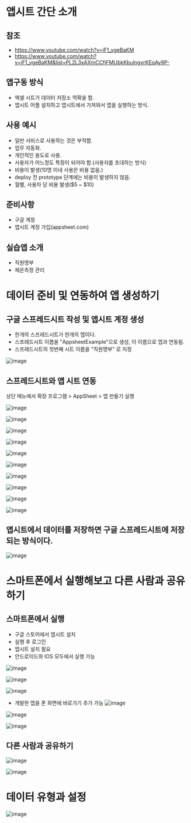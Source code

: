 # 앱시트 간단 소개
## 참조
- https://www.youtube.com/watch?v=jF1_vgeBaKM
- https://www.youtube.com/watch?v=jF1_vgeBaKM&list=PL2L3xAXmCCfjFMUbkKbulngvrKEqAy9P-

## 앱구동 방식
- 엑셀 시트가 데이터 저장소 역확을 함.
- 앱시트 어플 설치하고 앱시트에서 가져와서 앱을 실행하는 방식.

## 사용 예시
- 일반 서비스로 사용하는 것은 부적합.
- 업무 자동화.
- 개인적인 용도로 사용.
- 사용자가 어느정도 특정이 되어야 함.(사용자를 초대하는 방식)
- 비용이 발생(10명 이내 사용은 비용 없음.)
- deploy 전 prototype 단계에는 비용이 발생하지 않음.
- 월별, 사용자 당 비용 발생($5 ~ $10)

## 준비사항
- 구글 계정
- 앱시트 계정 가입(appsheet.com)

## 실습앱 소개
- 직원명부
- 체온측정 관리

# 데이터 준비 및 연동하여 앱 생성하기
## 구글 스프레드시트 작성 및 앱시트 계정 생성
- 한개의 스프레드시트가 한개의 앱이다.
- 스프레드시트 이름을 "AppsheetExample"으로 생성, 이 이름으로 앱과 연동됨.
- 스프레드시트의 첫번째 시트 이름을 "직원명부" 로 지정

![image](https://user-images.githubusercontent.com/102650331/174446877-5ad9534a-1afa-4db1-b69a-f39e1cdb31bb.png)

## 스프레드시트와 앱 시트 연동
상단 메뉴에서 확장 프로그램  > AppSheet > 앱 만들기 실행

![image](https://user-images.githubusercontent.com/102650331/174446995-8030ab5c-9cc2-425a-af54-135cc46ccebc.png)

![image](https://user-images.githubusercontent.com/102650331/174447078-ca7354b3-a5a4-457a-8c19-2cb64fc9da75.png)

![image](https://user-images.githubusercontent.com/102650331/174447184-48c995ec-487b-4e2a-a65e-52c77c4fc3ed.png)

![image](https://user-images.githubusercontent.com/102650331/174447191-862f09b5-ecd3-4649-a4eb-aab848b4e695.png)

![image](https://user-images.githubusercontent.com/102650331/174447225-1265e569-05d6-421e-88c7-9a40f0642f25.png)

![image](https://user-images.githubusercontent.com/102650331/174447235-649e902b-08f8-476f-b611-7bd4949b24c9.png)

![image](https://user-images.githubusercontent.com/102650331/174447292-2ec221fb-156b-44ed-8ead-f42457dedbcf.png)

![image](https://user-images.githubusercontent.com/102650331/174447298-700d9a48-a5a8-492e-bd9d-62449a53b2ea.png)

![image](https://user-images.githubusercontent.com/102650331/174447531-1fc70867-082f-4106-8584-cd735dc61f3b.png)

![image](https://user-images.githubusercontent.com/102650331/174447540-92fae863-a17d-44de-be16-a8d02cc8c307.png)

## 앱시트에서 데이터를 저장하면 구글 스프레드시트에 저장되는 방식이다.
![image](https://user-images.githubusercontent.com/102650331/174447629-8c00c272-1828-42eb-b8e4-03159d686488.png)


# 스마트폰에서 실행해보고 다른 사람과 공유하기
## 스마트폰에서 실행
- 구글 스토어에서 앱시트 설치
- 실행 후 로그인
- 앱시트 설치 필요
- 안드로이드와 IOS 모두에서 실행 가능

![image](https://user-images.githubusercontent.com/102650331/174447969-d968caae-e34c-448b-931e-8ae6fc2b2ab3.png)

![image](https://user-images.githubusercontent.com/102650331/174448146-fde86742-30de-4e4d-9729-ad77a074e083.png)

![image](https://user-images.githubusercontent.com/102650331/174448162-1693a362-5340-42fb-8077-3c94b9801396.png)

- 개발한 앱을 폰 화면에 바로가기 추가 가능
![image](https://user-images.githubusercontent.com/102650331/174448220-491e6ce8-1dd2-480e-a239-16d3630711c7.png)

![image](https://user-images.githubusercontent.com/102650331/174448229-47d8eada-2056-41c0-b446-5a6593c63286.png)

![image](https://user-images.githubusercontent.com/102650331/174448259-237502df-d40f-4896-9df6-4d225272e81f.png)

## 다른 사람과 공유하기
![image](https://user-images.githubusercontent.com/102650331/174448409-8324246b-b555-4ee9-884e-301463c05688.png)

![image](https://user-images.githubusercontent.com/102650331/174448455-bacc8f93-7173-4819-8d00-2a81f1d8ceb5.png)


# 데이터 유형과 설정
![image](https://user-images.githubusercontent.com/102650331/174448605-883716a6-fb9c-403e-a1c4-64b8743880fb.png)






